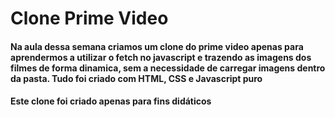 # Clone Prime Video

#### Na aula dessa semana criamos um clone do prime video apenas para aprendermos a utilizar o fetch no javascript e trazendo as imagens dos filmes de forma dinamica, sem a necessidade de carregar imagens dentro da pasta. Tudo foi criado com HTML, CSS e Javascript puro

#### Este clone foi criado apenas para fins didáticos
